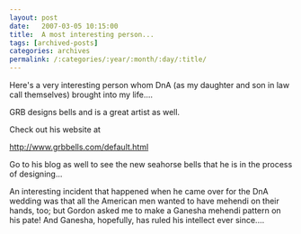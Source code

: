 ```yaml
---
layout: post
date:	2007-03-05 10:15:00
title:  A most interesting person...
tags: [archived-posts]
categories: archives
permalink: /:categories/:year/:month/:day/:title/
---
```

Here's a very interesting person whom DnA (as my daughter and son in law call themselves) brought into my life....

GRB designs bells and is a great artist as well.

Check out his website at

http://www.grbbells.com/default.html

Go to his blog as well to see the new seahorse bells that he is in the process of designing...

An interesting incident that happened when he came over for the DnA wedding was that all the American men wanted to have mehendi on their hands, too; but Gordon asked me to make a Ganesha mehendi pattern on his pate! And Ganesha, hopefully, has ruled his intellect ever since....
